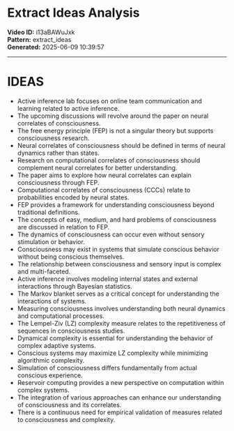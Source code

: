 # Extract Ideas Analysis

**Video ID:** i13aBAWuJxk  
**Pattern:** extract_ideas  
**Generated:** 2025-06-09 10:39:57  

---

# IDEAS

- Active inference lab focuses on online team communication and learning related to active inference.
- The upcoming discussions will revolve around the paper on neural correlates of consciousness.
- The free energy principle (FEP) is not a singular theory but supports consciousness research.
- Neural correlates of consciousness should be defined in terms of neural dynamics rather than states.
- Research on computational correlates of consciousness should complement neural correlates for better understanding.
- The paper aims to explore how neural correlates can explain consciousness through FEP.
- Computational correlates of consciousness (CCCs) relate to probabilities encoded by neural states.
- FEP provides a framework for understanding consciousness beyond traditional definitions.
- The concepts of easy, medium, and hard problems of consciousness are discussed in relation to FEP.
- The dynamics of consciousness can occur even without sensory stimulation or behavior.
- Consciousness may exist in systems that simulate conscious behavior without being conscious themselves.
- The relationship between consciousness and sensory input is complex and multi-faceted.
- Active inference involves modeling internal states and external interactions through Bayesian statistics.
- The Markov blanket serves as a critical concept for understanding the interactions of systems.
- Measuring consciousness involves understanding both neural dynamics and computational processes.
- The Lempel-Ziv (LZ) complexity measure relates to the repetitiveness of sequences in consciousness studies.
- Dynamical complexity is essential for understanding the behavior of complex adaptive systems.
- Conscious systems may maximize LZ complexity while minimizing algorithmic complexity.
- Simulation of consciousness differs fundamentally from actual conscious experience.
- Reservoir computing provides a new perspective on computation within complex systems. 
- The integration of various approaches can enhance our understanding of consciousness and its correlates. 
- There is a continuous need for empirical validation of measures related to consciousness and complexity.